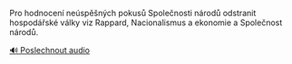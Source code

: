 
Pro hodnocení neúspěšných pokusů Společnosti národů odstranit hospodářské války viz Rappard, Nacionalismus a ekonomie a Společnost národů.

[🔊 Poslechnout audio](/data/7-paragraphs/audio/chapter_139/para_001-Pro-hodnocen-nespnch-pokus-Spolenosti-nrod.mp3)
